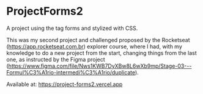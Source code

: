 # ProjectForms2

A project using the tag forms and stylized with CSS.

This was my second project and challenged proposed by the Rocketseat (https://app.rocketseat.com.br) explorer course, where I had, with my knowledge to do a new project from the start, changing things from the last one, as instructed by the Figma project (https://www.figma.com/file/Nws1KWB7DyXBw8L6wXb9mp/Stage-03---Formul%C3%A1rio-intermedi%C3%A1rio/duplicate).

Available at:
https://project-forms2.vercel.app
